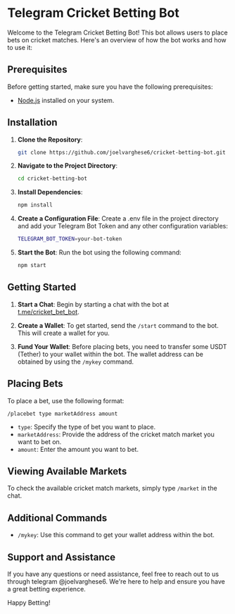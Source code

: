 # Telegram Cricket Betting Bot

Welcome to the Telegram Cricket Betting Bot! This bot allows users to place bets on cricket matches. Here's an overview of how the bot works and how to use it:

## Prerequisites

Before getting started, make sure you have the following prerequisites:

- [Node.js](https://nodejs.org/) installed on your system.

## Installation

1. **Clone the Repository**:

   ```bash
   git clone https://github.com/joelvarghese6/cricket-betting-bot.git

2. **Navigate to the Project Directory**:

   ```bash
   cd cricket-betting-bot
3. **Install Dependencies**:

   ```bash
   npm install
4. **Create a Configuration File**:
   Create a .env file in the project directory and add your Telegram Bot Token and any other configuration variables:

   ```bash
   TELEGRAM_BOT_TOKEN=your-bot-token
5. **Start the Bot**:
  Run the bot using the following command:

   ```bash
   npm start

## Getting Started

1. **Start a Chat**: Begin by starting a chat with the bot at [t.me/cricket_bet_bot](https://t.me/cricket_bet_bot).

2. **Create a Wallet**: To get started, send the `/start` command to the bot. This will create a wallet for you.

3. **Fund Your Wallet**: Before placing bets, you need to transfer some USDT (Tether) to your wallet within the bot. The wallet address can be obtained by using the `/mykey` command.

## Placing Bets

To place a bet, use the following format:

`/placebet type marketAddress amount`


- `type`: Specify the type of bet you want to place.
- `marketAddress`: Provide the address of the cricket match market you want to bet on.
- `amount`: Enter the amount you want to bet.

## Viewing Available Markets

To check the available cricket match markets, simply type `/market` in the chat.

## Additional Commands

- `/mykey`: Use this command to get your wallet address within the bot.

## Support and Assistance

If you have any questions or need assistance, feel free to reach out to us through telegram @joelvarghese6. We're here to help and ensure you have a great betting experience.

Happy Betting!
